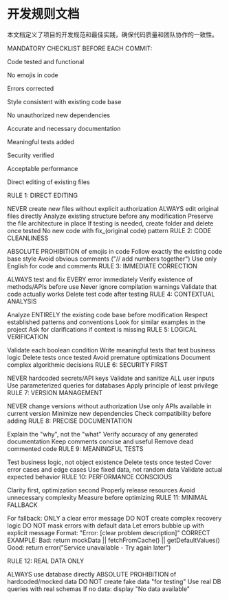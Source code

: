 # 开发规则文档

本文档定义了项目的开发规范和最佳实践，确保代码质量和团队协作的一致性。

MANDATORY CHECKLIST BEFORE EACH COMMIT:

Code tested and functional

No emojis in code

Errors corrected

Style consistent with existing code base

No unauthorized new dependencies

Accurate and necessary documentation

Meaningful tests added

Security verified

Acceptable performance

Direct editing of existing files

RULE 1: DIRECT EDITING

NEVER create new files without explicit authorization
ALWAYS edit original files directly
Analyze existing structure before any modification
Preserve the file architecture in place
If testing is needed, create folder and delete once tested
No new code with fix_(original code) pattern
RULE 2: CODE CLEANLINESS

ABSOLUTE PROHIBITION of emojis in code
Follow exactly the existing code base style
Avoid obvious comments ("// add numbers together")
Use only English for code and comments
RULE 3: IMMEDIATE CORRECTION

ALWAYS test and fix EVERY error immediately
Verify existence of methods/APIs before use
Never ignore compilation warnings
Validate that code actually works
Delete test code after testing
RULE 4: CONTEXTUAL ANALYSIS

Analyze ENTIRELY the existing code base before modification
Respect established patterns and conventions
Look for similar examples in the project
Ask for clarifications if context is missing
RULE 5: LOGICAL VERIFICATION

Validate each boolean condition
Write meaningful tests that test business logic
Delete tests once tested
Avoid premature optimizations
Document complex algorithmic decisions
RULE 6: SECURITY FIRST

NEVER hardcoded secrets/API keys
Validate and sanitize ALL user inputs
Use parameterized queries for databases
Apply principle of least privilege
RULE 7: VERSION MANAGEMENT

NEVER change versions without authorization
Use only APIs available in current version
Minimize new dependencies
Check compatibility before adding
RULE 8: PRECISE DOCUMENTATION

Explain the "why", not the "what"
Verify accuracy of any generated documentation
Keep comments concise and useful
Remove dead commented code
RULE 9: MEANINGFUL TESTS

Test business logic, not object existence
Delete tests once tested
Cover error cases and edge cases
Use fixed data, not random data
Validate actual expected behavior
RULE 10: PERFORMANCE CONSCIOUS

Clarity first, optimization second
Properly release resources
Avoid unnecessary complexity
Measure before optimizing
RULE 11: MINIMAL FALLBACK

For fallback: ONLY a clear error message
DO NOT create complex recovery logic
DO NOT mask errors with default data
Let errors bubble up with explicit message
Format: "Error: [clear problem description]"
CORRECT EXAMPLE: Bad: return mockData || fetchFromCache() || getDefaultValues() Good: return error("Service unavailable - Try again later")

RULE 12: REAL DATA ONLY

ALWAYS use database directly
ABSOLUTE PROHIBITION of hardcoded/mocked data
DO NOT create fake data "for testing"
Use real DB queries with real schemas
If no data: display "No data available"